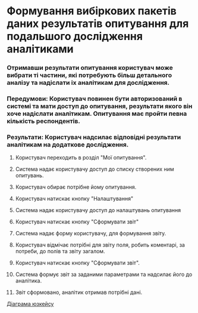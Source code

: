 # Формування вибіркових пакетів даних результатів опитування для подальшого дослідження аналітиками

### Отримавши результати опитування користувач може вибрати ті частини, які потребують більш детального аналізу та надіслати іх аналітикам для дослідження.

### Передумови: Користувач повинен бути авторизований в системі та мати доступ до опитування, результати якого він хоче надіслати аналітикам. Опитування має пройти певна кількість респондентів.

### Результати: Користувач надсилає відповідні результати аналітикам на додаткове дослідження.

1. Користувач переходить в розділ "Мої опитування".

2. Система надає користувачу доступ до списку створених ним опитувань.

3. Користувач обирає потрібне йому опитування.

4. Користувач натискає кнопку "Налаштування"

5. Система надає користувачу доступ до налаштувань опитування

6. Користувач натискає кнопку "Сформувати звіт"

7. Система надає форму користувачу, для формування звіту.

8. Користувач відмічає потрібні для звіту поля, робить коментарі, за потреби, до полів та звіту загалом.

9. Користувач натискає кнопку "Сформувати звіт".

10. Система формує звіт за заданими параметрами та надсилає його до аналітика.

11. Звіт сформовано, аналітик отримав потрібні дані.

[Діаграма юзкейсу](https://github.com/ip-85/System-Dynamics/blob/master/Doc/UMLDiagrams/scenarios/interviewer/Diagrams/UC4.md)